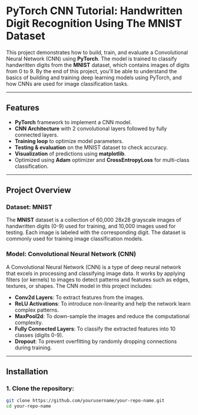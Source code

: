 # PyTorch CNN Tutorial: Handwritten Digit Recognition Using The MNIST Dataset

This project demonstrates how to build, train, and evaluate a Convolutional Neural Network (CNN) using **PyTorch**. The model is trained to classify handwritten digits from the **MNIST** dataset, which contains images of digits from 0 to 9. By the end of this project, you'll be able to understand the basics of building and training deep learning models using PyTorch, and how CNNs are used for image classification tasks.

---

## Features

- **PyTorch** framework to implement a CNN model.
- **CNN Architecture** with 2 convolutional layers followed by fully connected layers.
- **Training loop** to optimize model parameters.
- **Testing & evaluation** on the MNIST dataset to check accuracy.
- **Visualization** of predictions using **matplotlib**.
- Optimized using **Adam** optimizer and **CrossEntropyLoss** for multi-class classification.

---

## Project Overview

### Dataset: MNIST
The **MNIST** dataset is a collection of 60,000 28x28 grayscale images of handwritten digits (0-9) used for training, and 10,000 images used for testing. Each image is labeled with the corresponding digit. The dataset is commonly used for training image classification models.

### Model: Convolutional Neural Network (CNN)
A Convolutional Neural Network (CNN) is a type of deep neural network that excels in processing and classifying image data. It works by applying filters (or kernels) to images to detect patterns and features such as edges, textures, or shapes. The CNN model in this project includes:

- **Conv2d Layers**: To extract features from the images.
- **ReLU Activations**: To introduce non-linearity and help the network learn complex patterns.
- **MaxPool2d**: To down-sample the images and reduce the computational complexity.
- **Fully Connected Layers**: To classify the extracted features into 10 classes (digits 0-9).
- **Dropout**: To prevent overfitting by randomly dropping connections during training.

---

## Installation

### 1. Clone the repository:

```bash
git clone https://github.com/yourusername/your-repo-name.git
cd your-repo-name
